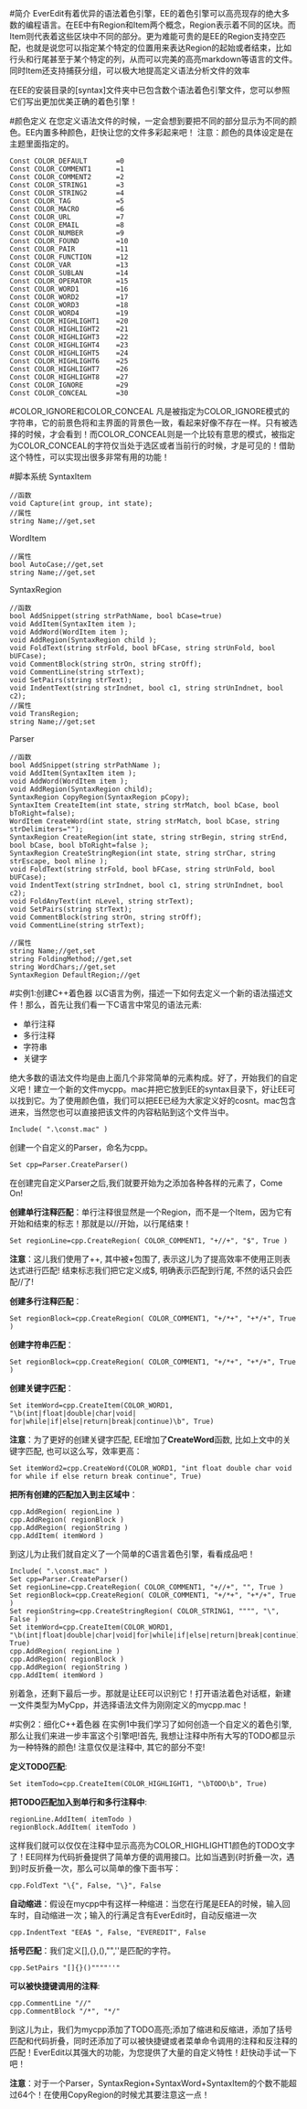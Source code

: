 #简介
EverEdit有着优异的语法着色引擎，EE的着色引擎可以高亮现存的绝大多数的编程语言。在EE中有Region和Item两个概念，Region表示着不同的区块。而Item则代表着这些区块中不同的部分。更为难能可贵的是EE的Region支持空匹配，也就是说您可以指定某个特定的位置用来表达Region的起始或者结束，比如行头和行尾甚至于某个特定的列，从而可以完美的高亮markdown等语言的文件。同时Item还支持捕获分组，可以极大地提高定义语法分析文件的效率

在EE的安装目录的[syntax]文件夹中已包含数个语法着色引擎文件，您可以参照它们写出更加优美正确的着色引擎！
 
#颜色定义
在您定义语法文件的时候，一定会想到要把不同的部分显示为不同的颜色。EE内置多种颜色，赶快让您的文件多彩起来吧！
注意：颜色的具体设定是在主题里面指定的。

``` 
Const COLOR_DEFAULT       =0
Const COLOR_COMMENT1      =1
Const COLOR_COMMENT2      =2
Const COLOR_STRING1       =3
Const COLOR_STRING2       =4
Const COLOR_TAG           =5
Const COLOR_MACRO         =6
Const COLOR_URL           =7
Const COLOR_EMAIL         =8
Const COLOR_NUMBER        =9
Const COLOR_FOUND         =10
Const COLOR_PAIR          =11
Const COLOR_FUNCTION      =12
Const COLOR_VAR           =13
Const COLOR_SUBLAN        =14
Const COLOR_OPERATOR      =15
Const COLOR_WORD1         =16
Const COLOR_WORD2         =17
Const COLOR_WORD3         =18
Const COLOR_WORD4         =19
Const COLOR_HIGHLIGHT1    =20
Const COLOR_HIGHLIGHT2    =21
Const COLOR_HIGHLIGHT3    =22
Const COLOR_HIGHLIGHT4    =23
Const COLOR_HIGHLIGHT5    =24
Const COLOR_HIGHLIGHT6    =25
Const COLOR_HIGHLIGHT7    =26
Const COLOR_HIGHLIGHT8    =27
Const COLOR_IGNORE        =29
Const COLOR_CONCEAL       =30
```

#COLOR_IGNORE和COLOR_CONCEAL
凡是被指定为COLOR_IGNORE模式的字符串，它的前景色将和主界面的背景色一致，看起来好像不存在一样。只有被选择的时候，才会看到！而COLOR_CONCEAL则是一个比较有意思的模式，被指定为COLOR_CONCEAL的字符仅当处于选区或者当前行的时候，才是可见的！借助这个特性，可以实现出很多非常有用的功能！
 
#脚本系统
SyntaxItem

```
//函数
void Capture(int group, int state);
//属性
string Name;//get,set
```

WordItem

```
//属性
bool AutoCase;//get,set
string Name;//get,set
```

SyntaxRegion

```
//函数
bool AddSnippet(string strPathName, bool bCase=true)
void AddItem(SyntaxItem item );
void AddWord(WordItem item );
void AddRegion(SyntaxRegion child );
void FoldText(string strFold, bool bFCase, string strUnFold, bool bUFCase);
void CommentBlock(string strOn, string strOff);
void CommentLine(string strText);
void SetPairs(string strText);
void IndentText(string strIndnet, bool c1, string strUnIndnet, bool c2);
//属性
void TransRegion;
string Name;//get;set
```

Parser

```
//函数
bool AddSnippet(string strPathName );
void AddItem(SyntaxItem item );
void AddWord(WordItem item );
void AddRegion(SyntaxRegion child);
SyntaxRegion CopyRegion(SyntaxRegion pCopy);
SyntaxItem CreateItem(int state, string strMatch, bool bCase, bool bToRight=false);
WordItem CreateWord(int state, string strMatch, bool bCase, string strDelimiters="");
SyntaxRegion CreateRegion(int state, string strBegin, string strEnd, bool bCase, bool bToRight=false );
SyntaxRegion CreateStringRegion(int state, string strChar, string strEscape, bool mline );
void FoldText(string strFold, bool bFCase, string strUnFold, bool bUFCase);
void IndentText(string strIndnet, bool c1, string strUnIndnet, bool c2);
void FoldAnyText(int nLevel, string strText);
void SetPairs(string strText);
void CommentBlock(string strOn, string strOff);
void CommentLine(string strText);
 
//属性
string Name;//get,set
string FoldingMethod;//get,set
string WordChars;//get,set
SyntaxRegion DefaultRegion;//get
```

#实例1:创建C++着色器
以C语言为例，描述一下如何去定义一个新的语法描述文件！那么，首先让我们看一下C语言中常见的语法元素:
 
* 单行注释
* 多行注释
* 字符串
* 关键字
 
绝大多数的语法文件均是由上面几个非常简单的元素构成。好了，开始我们的自定义吧！建立一个新的文件mycpp。mac并把它放到EE的syntax目录下，好让EE可以找到它。为了使用颜色值，我们可以把EE已经为大家定义好的cosnt。mac包含进来，当然您也可以直接把该文件的内容粘贴到这个文件当中。

```
Include( ".\const.mac" )
```

创建一个自定义的Parser，命名为cpp。

```
Set cpp=Parser.CreateParser()
```

在创建完自定义Parser之后,我们就要开始为之添加各种各样的元素了，Come On!

**创建单行注释匹配**：单行注释很显然是一个Region，而不是一个Item，因为它有开始和结束的标志！那就是以//开始，以行尾结束！

``` 
Set regionLine=cpp.CreateRegion( COLOR_COMMENT1, "+//+", "$", True )
```

**注意**：这儿我们使用了++, 其中被+包围了, 表示这儿为了提高效率不使用正则表达式进行匹配! 结束标志我们把它定义成$, 明确表示匹配到行尾, 不然的话只会匹配//了! 
 
**创建多行注释匹配**：

```
Set regionBlock=cpp.CreateRegion( COLOR_COMMENT1, "+/*+", "+*/+", True )
```

**创建字符串匹配**：

``` 
Set regionBlock=cpp.CreateRegion( COLOR_COMMENT1, "+/*+", "+*/+", True )
```

**创建关键字匹配**：

```
Set itemWord=cpp.CreateItem(COLOR_WORD1, "\b(int|float|double|char|void|
for|while|if|else|return|break|continue)\b", True)
```

**注意**：为了更好的创建关键字匹配, EE增加了**CreateWord**函数, 比如上文中的关键字匹配, 也可以这么写，效率更高：

``` 
Set itemWord2=cpp.CreateWord(COLOR_WORD1, "int float double char void for while if else return break continue", True)
```

**把所有创建的匹配加入到主区域中**：

``` 
cpp.AddRegion( regionLine )
cpp.AddRegion( regionBlock )
cpp.AddRegion( regionString )
cpp.AddItem( itemWord )
```

到这儿为止我们就自定义了一个简单的C语言着色引擎，看看成品吧！

```
Include( ".\const.mac" )
Set cpp=Parser.CreateParser()
Set regionLine=cpp.CreateRegion( COLOR_COMMENT1, "+//+", "", True )
Set regionBlock=cpp.CreateRegion( COLOR_COMMENT1, "+/*+", "+*/+", True )
Set regionString=cpp.CreateStringRegion( COLOR_STRING1, """", "\", False )
Set itemWord=cpp.CreateItem(COLOR_WORD1, "\b(int|float|double|char|void|for|while|if|else|return|break|continue)\b", True)
cpp.AddRegion( regionLine )
cpp.AddRegion( regionBlock )
cpp.AddRegion( regionString )
cpp.AddItem( itemWord )
```

别着急，还剩下最后一步。那就是让EE可以识别它！打开语法着色对话框，新建一文件类型为MyCpp，并选择语法文件为刚刚定义的mycpp.mac！
 
#实例2：细化C++着色器
在实例1中我们学习了如何创造一个自定义的着色引擎, 那么让我们来进一步丰富这个引擎吧!首先, 我想让注释中所有大写的TODO都显示为一种特殊的颜色! 注意仅仅是注释中, 其它的部分不变!
 
**定义TODO匹配**:

```
Set itemTodo=cpp.CreateItem(COLOR_HIGHLIGHT1, "\bTODO\b", True)
```

**把TODO匹配加入到单行和多行注释中**:

```
regionLine.AddItem( itemTodo )
regionBlock.AddItem( itemTodo )
```

这样我们就可以仅仅在注释中显示高亮为COLOR_HIGHLIGHT1颜色的TODO文字了！EE同样为代码折叠提供了简单方便的调用接口。比如当遇到{时折叠一次，遇到}时反折叠一次，那么可以简单的像下面书写：

```
cpp.FoldText "\{", False, "\}", False
```

**自动缩进**：假设在mycpp中有这样一种缩进：当您在行尾是EEA的时候，输入回车时，自动缩进一次；输入的行满足含有EverEdit时，自动反缩进一次

``` 
cpp.IndentText "EEA$ ", False, "EVEREDIT", False
```

**括号匹配**：我们定义[],{},(),"",''是匹配的字符。

``` 
cpp.SetPairs "[]{}()""""''"
```

**可以被快捷键调用的注释**:

``` 
cpp.CommentLine "//"
cpp.CommentBlock "/*", "*/"
```

到这儿为止，我们为mycpp添加了TODO高亮;添加了缩进和反缩进，添加了括号匹配和代码折叠，同时还添加了可以被快捷键或者菜单命令调用的注释和反注释的匹配！EverEdit以其强大的功能，为您提供了大量的自定义特性！赶快动手试一下吧！

**注意**：对于一个Parser，SyntaxRegion+SyntaxWord+SyntaxItem的个数不能超过64个！在使用CopyRegion的时候尤其要注意这一点！
